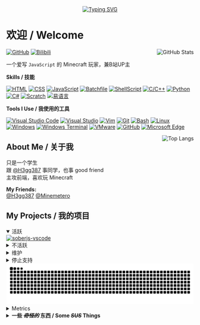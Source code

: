 <!-- Hello There! -->

<div align="center">
  <a href="https://readme-typing-svg.demolab.com/" target="_blank">
    <img src="https://readme-typing-svg.demolab.com?font=Fira+Code&pause=1000&color=71DB99&center=true&vCenter=true&random=true&width=450&lines=Welcome+to+my+GitHub!;Hello+World!;I+love+JavaScript!;Minecraft+is+very+nice!;Technoblade+Never+Dies!;Front-end+developer!" alt="Typing SVG" />
  </a>
</div>

# 欢迎 / Welcome  

<a href="https://github.com/anuraghazra/github-readme-stats" target="_blank" align="right">
  <img title="GitHub Stats" src="https://github-readme-stats.vercel.app/api?username=lingbopro&show_icons=true&theme=one_dark_pro" align="right" />
</a>

[![GitHub](https://img.shields.io/badge/GitHub-gray?logo=github&style=flat-square)](https://github.com/lingbopro "GitHub")
[![Bilibili](https://img.shields.io/badge/Bilibili-gray?logo=bilibili&style=flat-square)](https://space.bilibili.com/1886311488 "Bilibili")

一个爱写 `JavaScript` 的 Minecraft 玩家，兼B站UP主  

**Skills / 技能**

[![HTML](https://img.shields.io/badge/HTML-nice-grey?logo=html5&logoColor=white&style=flat-square&labelColor=orange)](https://github.com/lingbopro?tab=repositories&q=&language=html)
[![CSS](https://img.shields.io/badge/CSS-good-grey?logo=css3&logoColor=white&style=flat-square&labelColor=blue)](https://github.com/lingbopro?tab=repositories&q=&language=css)
[![JavaScript](https://img.shields.io/badge/JavaScript-good-grey?logo=javascript&logoColor=white&style=flat-square&labelColor=yellow)](https://github.com/lingbopro?tab=repositories&q=&language=javascript)
[![Batchfile](https://img.shields.io/badge/Batchfile-good-grey?style=flat-square&logo=windows10&logoColor=white&labelColor=blue)](https://github.com/lingbopro?tab=repositories&q=&language=batchfile)
[![ShellScript](https://img.shields.io/badge/ShellScript-good-grey?style=flat-square&logo=gnubash&logoColor=white&labelColor=black)](https://github.com/lingbopro?tab=repositories&q=&language=shell)
[![C/C++](https://img.shields.io/badge/C%2FC%2B%2B-some-grey?style=flat-square&logo=c%2B%2B&logoColor=white&labelColor=blue)](https://github.com/lingbopro?tab=repositories&q=&language=C%2B%2B)
[![Python](https://img.shields.io/badge/Python-little-grey?style=flat-square&logo=python&logoColor=white&labelColor=blue)](https://github.com/lingbopro?tab=repositories&q=&language=python)
[![C#](https://img.shields.io/badge/C%23-few-grey?style=flat-square&logo=csharp&logoColor=white&labelColor=purple)](https://github.com/lingbopro?tab=repositories&q=&language=C%23)
[![Scratch](https://img.shields.io/badge/Scratch-nice-grey?style=flat-square&logo=scratch&logoColor=white&labelColor=yellow)]()
[![易语言](https://img.shields.io/badge/%E6%98%93%E8%AF%AD%E8%A8%80-good-grey?logo=data%3Aimage%2Fpng%3Bbase64%2CiVBORw0KGgoAAAANSUhEUgAAABAAAAAQAgMAAABinRfyAAAAIGNIUk0AAHomAACAhAAA%2BgAAAIDoAAB1MAAA6mAAADqYAAAXcJy6UTwAAAAJUExURQAAAP8AAP%2F%2F%2F2cZZB4AAAABdFJOUwBA5thmAAAAAWJLR0QCZgt8ZAAAAAd0SU1FB%2BgGDAUGEL5zDF4AAABISURBVAjXJYxBCsAgEAPzif6sEczdwvofBXvfg%2FvKrjSnyRCCi7yhCEcjK56I9VM%2FjmoEd1KZr0GSwTKge9Y5NrpK7kwD5%2BoDefAcYpQtlXYAAAAldEVYdGRhdGU6Y3JlYXRlADIwMjQtMDYtMTJUMDU6MDY6MTYrMDA6MDByrOYxAAAAJXRFWHRkYXRlOm1vZGlmeQAyMDI0LTA2LTEyVDA1OjA2OjE2KzAwOjAwA%2FFejQAAACh0RVh0ZGF0ZTp0aW1lc3RhbXAAMjAyNC0wNi0xMlQwNTowNjoxNiswMDowMFTkf1IAAAAASUVORK5CYII%3D&logoColor=white&style=flat-square&labelColor=red)]()

**Tools I Use / 我使用的工具**

[![Visual Studio Code](https://img.shields.io/badge/Visual_Studio_Code-blue?logo=visualstudiocode&logoColor=white&style=flat-square)](https://code.visualstudio.com)
[![Visual Studio](https://img.shields.io/badge/Visual_Studio-purple?logo=visualstudio&logoColor=white&style=flat-square)](https://visualstudio.microsoft.com)
[![Vim](https://img.shields.io/badge/Vim-green?logo=vim&logoColor=white&style=flat-square)](https://vim.org)
[![Git](https://img.shields.io/badge/Git-orange?logo=git&logoColor=white&style=flat-square)](https://git-scm.com)
[![Bash](https://img.shields.io/badge/Bash-grey?logo=gnubash&logoColor=white&style=flat-square)](https://www.gnu.org/software/bash)
[![Linux](https://img.shields.io/badge/Linux-black?logo=linux&logoColor=white&style=flat-square)](https://linux.org)
[![Windows](https://img.shields.io/badge/Windows-blue?logo=windows&logoColor=white&style=flat-square)](https://windows.microsoft.com)
[![Windows Terminal](https://img.shields.io/badge/Windows_Terminal-grey?logo=windowsterminal&logoColor=white&style=flat-square)](https://github.com/windows/terminal)
[![VMware](https://img.shields.io/badge/VMware-orange?logo=vmware&logoColor=white&style=flat-square)](https://vmware.com)
[![GitHub](https://img.shields.io/badge/GitHub-black?logo=github&logoColor=white&style=flat-square)](https://github.com)
[![Microsoft Edge](https://img.shields.io/badge/Microsoft_Edge-darkgreen?logo=microsoftedge&logoColor=white&style=flat-square)](https://microsoft.com/edge)

<a href="https://github.com/anuraghazra/github-readme-stats" target="_blank">
    <img title="Top Langs" src="https://github-readme-stats.vercel.app/api/top-langs?username=lingbopro&theme=one_dark_pro&layout=compact" align="right" />
</a>

## About Me / 关于我

只是一个学生  
跟 [@H3gg387](https://github.com/H3gg387) 事同学，也事 good friend  
主攻前端，喜欢玩 Minecraft  

**My Friends:**  
[@H3gg387](https://github.com/H3gg387)
[@Minemetero](https://github.com/Minemetero)

## My Projects / 我的项目

<details open>
  <summary>活跃</summary>
  <a href="https://github.com/lingbopro/soberjs-vscode">
    <img src="https://github-readme-stats.vercel.app/api/pin/?username=lingbopro&repo=soberjs-vscode&theme=one_dark_pro" alt="soberjs-vscode" />
  </a>
</details>
<details>
  <summary>不活跃</summary>
  <a href="https://github.com/lingbopro/easy-github-hosts">
    <img src="https://github-readme-stats.vercel.app/api/pin/?username=lingbopro&repo=easy-github-hosts&theme=one_dark_pro" alt="easy-github-hosts" />
  </a>
  <a href="https://github.com/lingbopro/AlwaysBing">
    <img src="https://github-readme-stats.vercel.app/api/pin/?username=lingbopro&repo=AlwaysBing&theme=one_dark_pro" alt="AlwaysBing" />
  </a>
</details>
<details>
  <summary>维护</summary>
  <a href="https://github.com/lingbopro/rename-back-lnk">
    <img src="https://github-readme-stats.vercel.app/api/pin/?username=lingbopro&repo=rename-back-lnk&theme=one_dark_pro" alt="rename-back-lnk" />
  </a>
  <a href="https://github.com/lingbopro/random-student">
    <img src="https://github-readme-stats.vercel.app/api/pin/?username=lingbopro&repo=random-student&theme=one_dark_pro" alt="random-student" />
  </a>
  <a href="https://github.com/lingbopro/auto-close-netease-popup">
    <img src="https://github-readme-stats.vercel.app/api/pin/?username=lingbopro&repo=auto-close-netease-popup&theme=one_dark_pro" alt="auto-close-netease-popup" />
  </a>
</details>
<details>
  <summary>停止支持</summary>
  <p>暂无 <code>:)</code></p>
</details>

<picture align="center">
  <source media="(prefers-color-scheme: dark)" srcset="https://raw.githubusercontent.com/lingbopro/lingbopro/output/github-contribution-grid-snake-dark.svg" />
  <source media="(prefers-color-scheme: light)" srcset="https://raw.githubusercontent.com/lingbopro/lingbopro/output/github-contribution-grid-snake.svg" />
  <img alt="GitHub contribution grid snake animation" src="https://raw.githubusercontent.com/lingbopro/lingbopro/output/github-contribution-grid-snake.svg" />
</picture>

<details>
  <summary>Metrics</summary>
  <img align="center" src="https://raw.githubusercontent.com/lingbopro/lingbopro/output/metrics.svg" width="400" />
</details>

<details>
<summary><b>一些 <i><del>奇怪的</del></i> 东西 / Some <i><del>SUS</del></i> Things</b></summary>
<details>
  <summary>每日Bing图</summary>
  <a href="https://7ed.net/bing/api?cn=false" target="_blank" title="Bing每日图片-国际版 (点击查看大图)">
    <img src="https://7ed.net/bing/api?size=640x480&cn=false" width="48%" alt="Bing每日图片-国际版" />
  </a>
  <a href="https://7ed.net/bing/api?cn=true" target="_blank" title="Bing每日图片-国内版 (点击查看大图)">
    <img src="https://7ed.net/bing/api?size=640x480&cn=true" width="48%" alt="Bing每日图片-国内版" />
  </a>
  <p><i>
    点击查看大图
  </i></p>
  <p><i>
    数据来自 <a href="https://www.7ed.net/get-api/bing.html">7ED</a>
  </i></p>
</details>
<details>
  <summary>一个奇怪的文章 (<a href="https://www.luogu.com.cn/user/1183057#main" target="_blank">出处</a>)</summary>

```
如果26个英文字母：
A B C D E F G H I J K L M N O P Q R S T U V W X Y Z

分别等于：
1 2 3 4 5 6 7 8 9 10 11 12 13 14 15 16 17 18 19 20 21 22 23 24 25 26

那么：

Knowledge（知识）：K+N+O+W+L+E+D+G+E = 11+14+15+23+12+5+4+7+5 = 96%。
Workhard（努力工作）：W+O+R+K+H+A+R+D = 23+15+18+11+8+1+18+4 = 98%。

也就是说知识和努力工作对我们人生的影响可以达到96％和98％。

Luck（好运）：L+U+C+K = 12+21+3+11 = 47%。
Love（爱情）：L+O+V+E = 12+15+22+5 = 54%。

看来，这些我们通常认为重要的东西却并没起到最重要的作用。
那么，什么可以决定我们100％的人生呢？

是Money（金钱）吗？
Money（金钱）：M+O+N+E+Y = 13+15+14+5+25 = 72%。

看来也不是。

是Leadership（领导能力）吗？
Leadership（领导能力）：L+E+A+D+E+R+S+H+I+P = 12+5+1+4+5+18+19+9+16 = 89%。

还不是。
金钱，权力也不能完全决定我们的生活，那是什么呢？

其实，真正能使我们生活圆满的东西就在我们的代码里面！
是iostream（C++输入输出流头文件）

I+O+S+T+R+E+A+M = 9+15+19+20+18+5+1+13 = 100%。 所以坚持写代码吧……
```

</details>
<details>
  <summary>毒鸡汤 / 弱智吧</summary>
  <a href="https://www.7ed.net/get-api/soup.html" target="_blank">
    <img src="https://img.shields.io/badge/dynamic/json?url=https%3A%2F%2Fwww.7ed.net%2Fsoup%2Fapi&query=%24.badsoup&style=flat-square&label=%E6%AF%92%E9%B8%A1%E6%B1%A4&color=red&cacheSeconds=10" alt="毒鸡汤">
  </a>
  <br />
  <a href="https://www.7ed.net/get-api/ruozi.html" target="_blank">
    <img src="https://img.shields.io/badge/dynamic/json?url=https%3A%2F%2Fwww.7ed.net%2Fruozi%2Fapi&query=%24.ruozi&style=flat-square&label=%E5%BC%B1%E6%99%BA%E5%90%A7&color=purple&cacheSeconds=10" alt="弱智吧">
  </a>
  <br />
  <p><i>
    数据来自 <a href="https://www.7ed.net/get-api/bing.html">7ED</a>
  </i></p>
</details>
</details>


<!---
lingbopro/lingbopro is a ✨ special ✨ repository because its `README.md` (this file) appears on your GitHub profile.
You can click the Preview link to take a look at your changes.
--->
